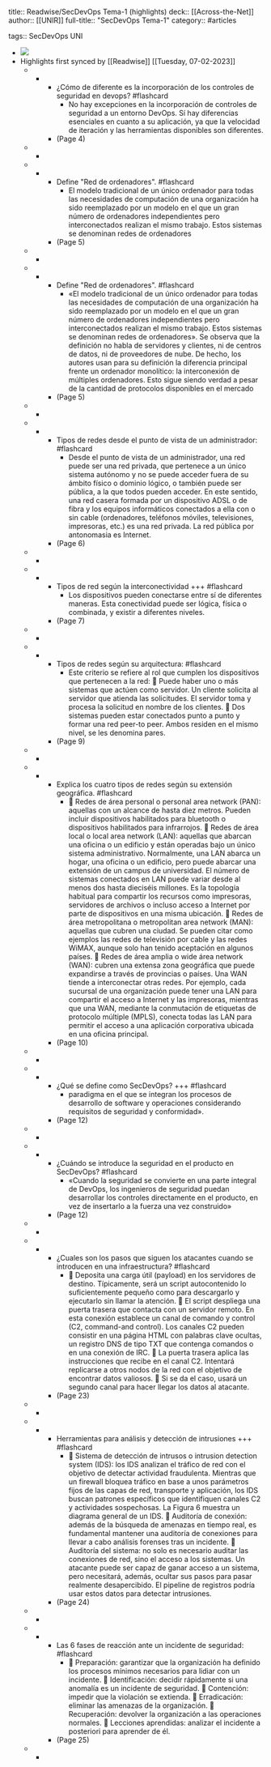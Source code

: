 title:: Readwise/SecDevOps Tema-1 (highlights)
deck:: [[Across-the-Net]]
author:: [[UNIR]]
full-title:: "SecDevOps Tema-1"
category:: #articles

tags:: SecDevOps UNI

- ![](https://readwise-assets.s3.amazonaws.com/media/uploaded_book_covers/profile_22942/cea640ad-9b5b-4aa0-bcba-957220ce8e67.jpg)
- Highlights first synced by [[Readwise]] [[Tuesday, 07-02-2023]]
	- -
		- ¿Cómo de diferente es la incorporación de los controles de seguridad en devops? #flashcard
			- No  hay  excepciones  en  la  incorporación  de  controles  de  seguridad  a  un  entorno DevOps. Sí hay diferencias esenciales en cuanto a su aplicación, ya que la velocidad de iteración y las herramientas disponibles son diferentes.
		- (Page 4)
	- -
	- -
		- Define "Red de ordenadores". #flashcard
			- El modelo tradicional de  un  único  ordenador  para  todas  las  necesidades  de  computación  de  una organización  ha  sido  reemplazado  por  un  modelo  en  el  que  un  gran  número  de ordenadores independientes pero interconectados realizan el mismo trabajo. Estos sistemas se denominan redes de ordenadores
		- (Page 5)
	- -
	- -
		- Define "Red de ordenadores". #flashcard
			- «El modelo tradicional de  un  único  ordenador  para  todas  las  necesidades  de  computación  de  una organización  ha  sido  reemplazado  por  un  modelo  en  el  que  un  gran  número  de ordenadores independientes pero interconectados realizan el mismo trabajo. Estos sistemas se denominan redes de ordenadores». Se observa que la definición no habla de servidores y clientes, ni de centros de datos, ni de proveedores de nube. De hecho, los autores usan para su definición la diferencia principal frente un ordenador monolítico: la interconexión de múltiples ordenadores. Esto  sigue  siendo  verdad  a  pesar  de  la  cantidad  de  protocolos  disponibles  en  el mercado
		- (Page 5)
	- -
	- -
		- Tipos de redes desde el punto de vista de un administrador: #flashcard
			- Desde el punto de vista de un administrador, una red puede ser una red privada, que pertenece a un único sistema autónomo y no se puede acceder fuera de su ámbito físico o dominio lógico, o también puede ser pública, a la que todos pueden acceder. En  este  sentido,  una  red  casera  formada  por  un  dispositivo  ADSL  o  de  fibra  y  los equipos  informáticos  conectados  a  ella  con  o  sin  cable  (ordenadores,  teléfonos móviles,  televisiones,  impresoras,  etc.)  es  una  red  privada.  La  red  pública  por antonomasia es Internet.
		- (Page 6)
	- -
	- -
		- Tipos de red según la interconectividad +++ #flashcard
			- Los dispositivos pueden conectarse entre sí de diferentes maneras. Esta conectividad puede ser lógica, física o combinada, y existir a diferentes niveles.
		- (Page 7)
	- -
	- -
		- Tipos de redes según su arquitectura: #flashcard
			- Este criterio se refiere al rol que cumplen los dispositivos que pertenecen a la red:   Puede haber uno o más sistemas que actúen como servidor. Un cliente solicita al servidor  que  atienda  las  solicitudes.  El  servidor  toma  y  procesa  la  solicitud  en nombre de los clientes.   Dos sistemas pueden estar conectados punto a punto y formar una red peer-to peer. Ambos residen en el mismo nivel, se les denomina pares.
		- (Page 9)
	- -
	- -
		- Explica los cuatro tipos de redes según su extensión geográfica. #flashcard
			-   Redes de área personal o personal area network (PAN): aquellas con un alcance de  hasta  diez  metros.  Pueden  incluir  dispositivos  habilitados  para  bluetooth  o dispositivos habilitados para infrarrojos.   Redes de área local o local area network (LAN): aquellas que abarcan una oficina o  un  edificio  y  están  operadas  bajo  un  único  sistema  administrativo. Normalmente,  una  LAN  abarca  un  hogar,  una  oficina  o  un  edificio,  pero  puede abarcar  una  extensión  de  un  campus  de  universidad.  El  número  de  sistemas conectados en LAN puede variar desde al menos dos hasta dieciséis millones. Es la topología  habitual  para  compartir  los  recursos  como  impresoras,  servidores  de archivos  o  incluso  acceso  a  Internet  por  parte  de  dispositivos  en  una  misma ubicación.   Redes de área metropolitana o metropolitan area network (MAN): aquellas que cubren  una  ciudad.  Se  pueden  citar  como  ejemplos  las  redes  de  televisión  por cable y las redes WiMAX, aunque solo han tenido aceptación en algunos países.   Redes  de  área  amplia  o  wide  área  network  (WAN):  cubren  una  extensa  zona geográfica que puede expandirse a través de provincias o países. Una WAN tiende a interconectar otras redes. Por ejemplo, cada sucursal de una organización puede tener una LAN para compartir el acceso a Internet y las impresoras, mientras que una WAN, mediante la conmutación de etiquetas de protocolo múltiple (MPLS), conecta todas las LAN para permitir el acceso a una aplicación corporativa ubicada en una oficina principal.
		- (Page 10)
	- -
	- -
		- ¿Qué se define como SecDevOps? +++ #flashcard
			- paradigma en el que se integran los procesos de desarrollo de software y operaciones considerando requisitos de seguridad y conformidad».
		- (Page 12)
	- -
	- -
		- ¿Cuándo se introduce la seguridad en el producto en SecDevOps? #flashcard
			- «Cuando la seguridad se convierte en una parte integral de DevOps, los ingenieros de seguridad puedan desarrollar los controles directamente en el producto, en vez de insertarlo a la fuerza una vez construido»
		- (Page 12)
	- -
	- -
		- ¿Cuales son los pasos que siguen los atacantes cuando se introducen en una infraestructura? #flashcard
			-   Deposita una carga útil (payload) en los servidores de destino. Típicamente, será un  script  autocontenido  lo  suficientemente  pequeño  como  para  descargarlo  y ejecutarlo sin llamar la atención.   El script despliega una puerta trasera que contacta con un servidor remoto. En esta  conexión  establece  un  canal  de  comando  y  control  (C2,  command-and control). Los canales C2 pueden consistir en una página HTML con palabras clave ocultas, un registro DNS de tipo TXT que contenga comandos o en una conexión de IRC.   La  puerta  trasera  aplica  las  instrucciones  que  recibe  en  el  canal  C2.  Intentará replicarse a otros nodos de la red con el objetivo de encontrar datos valiosos.   Si se da el caso, usará un segundo canal para hacer llegar los datos al atacante.
		- (Page 23)
	- -
	- -
		- Herramientas para análisis y detección de intrusiones +++ #flashcard
			-   Sistema  de  detección  de  intrusos  o  intrusion  detection  system  (IDS):  los  IDS analizan  el  tráfico  de  red  con  el  objetivo  de  detectar  actividad  fraudulenta. Mientras que un firewall bloquea tráfico en base a unos parámetros fijos de las capas  de  red,  transporte  y  aplicación,  los  IDS  buscan  patrones  específicos  que identifiquen  canales  C2  y  actividades  sospechosas.  La  Figura  6  muestra  un diagrama general de un IDS.   Auditoría de conexión: además de la búsqueda de amenazas en tiempo real, es fundamental  mantener  una  auditoría  de  conexiones  para  llevar  a  cabo  análisis forenses tras un incidente.   Auditoría del sistema: no solo es necesario auditar las conexiones de red, sino el acceso a los sistemas. Un atacante puede ser capaz de ganar acceso a un sistema, pero necesitará, además, ocultar sus pasos para pasar realmente desapercibido. El pipeline de registros podría usar estos datos para detectar intrusiones.
		- (Page 24)
	- -
	- -
		- Las 6 fases de reacción ante un incidente de seguridad: #flashcard
			-   Preparación:  garantizar  que  la  organización  ha  definido  los  procesos  mínimos necesarios para lidiar con un incidente.   Identificación: decidir rápidamente si una anomalía es un incidente de seguridad.   Contención: impedir que la violación se extienda.   Erradicación: eliminar las amenazas de la organización.   Recuperación: devolver la organización a las operaciones normales.   Lecciones aprendidas: analizar el incidente a posteriori para aprender de él.
		- (Page 25)
	- -